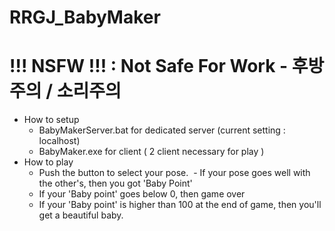 # RRGJ_BabyMaker 
# !!! NSFW !!! : Not Safe For Work - 후방주의 / 소리주의
* How to setup
  - BabyMakerServer.bat for dedicated server (current setting : localhost)
  - BabyMaker.exe for client ( 2 client necessary for play )
* How to play
  - Push the button to select your pose.
  - If your pose goes well with the other's, then you got 'Baby Point'
  - If your 'Baby point' goes below 0, then game over
  - If your 'Baby point' is higher than 100 at the end of game, then you'll get a beautiful baby.

